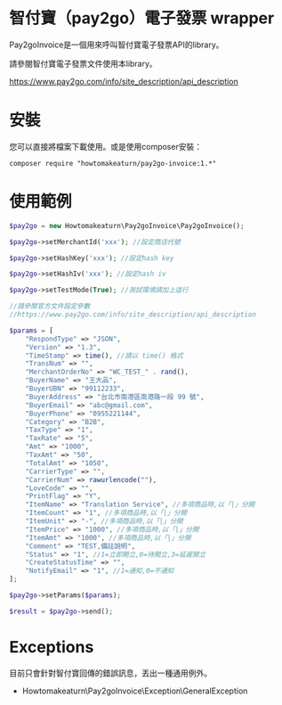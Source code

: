 # 智付寶（pay2go）電子發票 wrapper

Pay2goInvoice是一個用來呼叫智付寶電子發票API的library。

請參閱智付寶電子發票文件使用本library。

https://www.pay2go.com/info/site_description/api_description

# 安裝

您可以直接將檔案下載使用。或是使用composer安裝：
```
composer require "howtomakeaturn/pay2go-invoice:1.*"
```

# 使用範例


```php
$pay2go = new Howtomakeaturn\Pay2goInvoice\Pay2goInvoice();

$pay2go->setMerchantId('xxx'); //設定商店代號

$pay2go->setHashKey('xxx'); //設定hash key

$pay2go->setHashIv('xxx'); //設定hash iv

$pay2go->setTestMode(True); //測試環境請加上這行

//請參閱官方文件設定參數
//https://www.pay2go.com/info/site_description/api_description

$params = [
    "RespondType" => "JSON",
    "Version" => "1.3",
    "TimeStamp" => time(), //請以 time() 格式
    "TransNum" => "",
    "MerchantOrderNo" => "WC_TEST_" . rand(),
    "BuyerName" => "王大品",
    "BuyerUBN" => "99112233",
    "BuyerAddress" => "台北市南港區南港路一段 99 號",
    "BuyerEmail" => "abc@gmail.com",
    "BuyerPhone" => "0955221144",
    "Category" => "B2B",
    "TaxType" => "1",
    "TaxRate" => "5",
    "Amt" => "1000",
    "TaxAmt" => "50",
    "TotalAmt" => "1050",
    "CarrierType" => "",
    "CarrierNum" => rawurlencode(""),
    "LoveCode" => "",
    "PrintFlag" => "Y",
    "ItemName" => "Translation Service", //多項商品時,以「|」分開
    "ItemCount" => "1", //多項商品時,以「|」分開
    "ItemUnit" => "-", //多項商品時,以「|」分開
    "ItemPrice" => "1000", //多項商品時,以「|」分開
    "ItemAmt" => "1000", //多項商品時,以「|」分開
    "Comment" => "TEST,備註說明",
    "Status" => "1", //1=立即開立,0=待開立,3=延遲開立
    "CreateStatusTime" => "",
    "NotifyEmail" => "1", //1=通知,0=不通知
];

$pay2go->setParams($params);

$result = $pay2go->send();

```

# Exceptions
目前只會針對智付寶回傳的錯誤訊息，丟出一種通用例外。

* Howtomakeaturn\Pay2goInvoice\Exception\GeneralException
